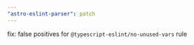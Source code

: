 ```yaml
---
"astro-eslint-parser": patch
---
```


fix: false positives for `@typescript-eslint/no-unused-vars` rule
